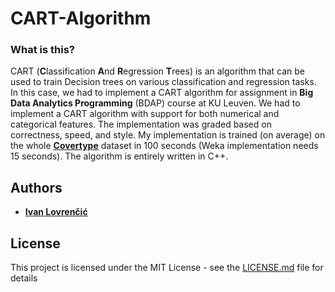 # CART-Algorithm
### What is this?

CART (**C**lassification **A**nd **R**egression **T**rees) is an algorithm that can be used to train Decision trees on various classification and regression tasks. In this case, we had to implement a CART algorithm for assignment in **Big Data Analytics Programming** (BDAP) course at KU Leuven. We had to implement a CART algorithm with support for both numerical and categorical features. The implementation was graded based on correctness, speed, and style. My implementation is trained (on average) on the whole **[Covertype](https://archive.ics.uci.edu/ml/datasets/covertype)** dataset in 100 seconds (Weka implementation needs 15 seconds). The algorithm is entirely written in C++. 

## Authors

* **[Ivan Lovrenčić](https://github.com/ilovrencic)**

## License

This project is licensed under the MIT License - see the [LICENSE.md](LICENSE.md) file for details
